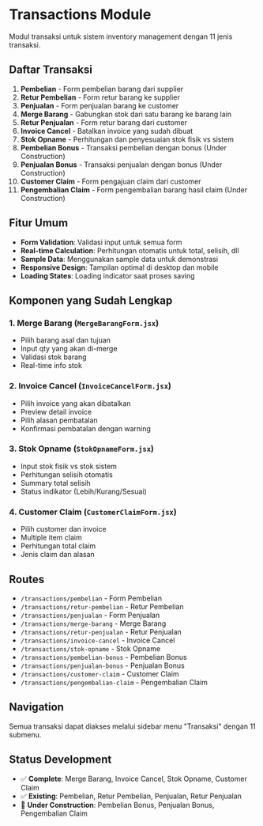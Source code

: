 # Transactions Module

Modul transaksi untuk sistem inventory management dengan 11 jenis transaksi.

## Daftar Transaksi

1. **Pembelian** - Form pembelian barang dari supplier
2. **Retur Pembelian** - Form retur barang ke supplier
3. **Penjualan** - Form penjualan barang ke customer
4. **Merge Barang** - Gabungkan stok dari satu barang ke barang lain
5. **Retur Penjualan** - Form retur barang dari customer
6. **Invoice Cancel** - Batalkan invoice yang sudah dibuat
7. **Stok Opname** - Perhitungan dan penyesuaian stok fisik vs sistem
8. **Pembelian Bonus** - Transaksi pembelian dengan bonus (Under Construction)
9. **Penjualan Bonus** - Transaksi penjualan dengan bonus (Under Construction)
10. **Customer Claim** - Form pengajuan claim dari customer
11. **Pengembalian Claim** - Form pengembalian barang hasil claim (Under Construction)

## Fitur Umum

- **Form Validation**: Validasi input untuk semua form
- **Real-time Calculation**: Perhitungan otomatis untuk total, selisih, dll
- **Sample Data**: Menggunakan sample data untuk demonstrasi
- **Responsive Design**: Tampilan optimal di desktop dan mobile
- **Loading States**: Loading indicator saat proses saving

## Komponen yang Sudah Lengkap

### 1. Merge Barang (`MergeBarangForm.jsx`)

- Pilih barang asal dan tujuan
- Input qty yang akan di-merge
- Validasi stok barang
- Real-time info stok

### 2. Invoice Cancel (`InvoiceCancelForm.jsx`)

- Pilih invoice yang akan dibatalkan
- Preview detail invoice
- Pilih alasan pembatalan
- Konfirmasi pembatalan dengan warning

### 3. Stok Opname (`StokOpnameForm.jsx`)

- Input stok fisik vs stok sistem
- Perhitungan selisih otomatis
- Summary total selisih
- Status indikator (Lebih/Kurang/Sesuai)

### 4. Customer Claim (`CustomerClaimForm.jsx`)

- Pilih customer dan invoice
- Multiple item claim
- Perhitungan total claim
- Jenis claim dan alasan

## Routes

- `/transactions/pembelian` - Form Pembelian
- `/transactions/retur-pembelian` - Retur Pembelian
- `/transactions/penjualan` - Form Penjualan
- `/transactions/merge-barang` - Merge Barang
- `/transactions/retur-penjualan` - Retur Penjualan
- `/transactions/invoice-cancel` - Invoice Cancel
- `/transactions/stok-opname` - Stok Opname
- `/transactions/pembelian-bonus` - Pembelian Bonus
- `/transactions/penjualan-bonus` - Penjualan Bonus
- `/transactions/customer-claim` - Customer Claim
- `/transactions/pengembalian-claim` - Pengembalian Claim

## Navigation

Semua transaksi dapat diakses melalui sidebar menu "Transaksi" dengan 11 submenu.

## Status Development

- ✅ **Complete**: Merge Barang, Invoice Cancel, Stok Opname, Customer Claim
- ✅ **Existing**: Pembelian, Retur Pembelian, Penjualan, Retur Penjualan
- 🚧 **Under Construction**: Pembelian Bonus, Penjualan Bonus, Pengembalian Claim
